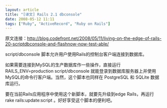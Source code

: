 ```yaml
---
layout: article
title: "[译文] Rails 2.1 dbconsole"
date: 2008-05-12 11:11
tags: ["Ruby", "ActiveRecord", "Ruby on Rails"]
---
```

原文连接：http://blog.codefront.net/2008/05/11/living-on-the-edge-of-rails-20-scriptdbconsole-and-flashnow-now-test-able/

script/dbconsole 脚本允许用户使用Rails的控制台客户端连接到数据库。

如果需要连接到MySQL的生产数据库作一些操作，直接运行 RAILS_ENV=production script/dbconsole 就能登录到数据库服务器上并使用MySQL的命令行客户端。当然，这个脚本也同样在 PostgreSQL 和 SQLite 数据库运行。

要在当前Rails应用程序中使用这个新脚本，就要先升级到edge Rails，再运行 rake rails:update:script 。好好享受这个脚本的便利吧。
